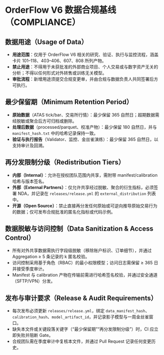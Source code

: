 # OrderFlow V6 数据合规基线（COMPLIANCE）

## 数据用途（Usage of Data）
- **用途范围**：仅用于 OrderFlow V6 相关的研究、验证、执行与监控流程，涵盖卡片 101–118、403–406、607、808 所列产物。
- **禁止用途**：不得用于未获批准的外部商业项目、个人交易或与数字资产无关的分析；不得以任何形式对外转售或训练无关模型。
- **审批流程**：新增用途须提交合规变更单，并由合规与数据负责人共同签署后方可执行。

## 最少保留期（Minimum Retention Period）
- **原始数据**（ATAS tick/bar、交易所行情）：最少保留 365 自然日；超期数据需经脱敏或聚合后方可归档或删除。
- **处理后数据**（processed/parquet、校准产物）：最少保留 180 自然日，并与 `manifest_hash.txt` 中的哈希记录保持一致。
- **验证与执行报告**（Validator、监控、金丝雀演练）：最少保留 365 自然日，以支持审计及回溯。

## 再分发限制分级（Redistribution Tiers）
- **内部（Internal）**：允许在授权团队范围内共享，需附带 manifest/calibration 哈希与版本签名。
- **外部（External Partners）**：仅允许共享经过脱敏、聚合的衍生指标，必须签署 NDA，并记录在 `releases/release.yml` 的 `external_distribution` 列表中。
- **开源（Open Source）**：禁止直接再分发任何原始或可逆向推导原始交易行为的数据；仅可发布合规批准的匿名化指标或代码示例。

## 数据脱敏与访问控制（Data Sanitization & Access Control）
- 所有对外共享数据需执行字段级脱敏（移除账户标识、订单细节），并通过 Aggregation ≥ 5 条记录的 k 匿名校验。
- 访问控制采用基于角色（RBAC）的最小权限模型；访问日志需保留 ≥ 365 日并接受季度审计。
- Manifest 与 calibration 产物在传输前需进行哈希签名校验，并通过安全通道（SFTP/VPN）分发。

## 发布与审计要求（Release & Audit Requirements）
- 每次发布必须更新 `releases/release.yml`，绑定 `data_manifest_hash`、`calibration_hash`、`model_artifact_id`，并记录影子模型与一周金丝雀窗口。
- 缺失本文件或关键段落关键字（“最少保留期”“再分发限制分级”）时，CI 应立即失败并阻断 Gate。
- 合规团队需在季度审计中复核本文件，并通过 Pull Request 记录任何变更历史。

